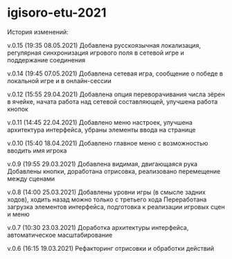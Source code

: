 # igisoro-etu-2021

История изменений:

v.0.15 (19:35 08.05.2021)
Добавлена русскоязычная локализация, регулярная синхронизация игрового поля в сетевой игре и поддержание соединения

v.0.14 (19:45 07.05.2021)
Добавлена сетевая игра, сообщение о победе в локальной игре и в онлайн-сессии

v.0.12 (15:55 29.04.2021)
Добавлена опция переворачивания числа зёрен в ячейке, начата работа над сетевой составляющей, улучшена работа кнопок

v.0.11 (14:45 22.04.2021)
Добавлено меню настроек, улучшена архитектура интерфейса, убраны элементы ввода на странице

v.0.10 (15:40 18.04.2021)
Добавлено главное меню с возможностью вводить имя игрока

v.0.9 (19:55 29.03.2021)
Добавлена видимая, двигающаяся рука
Добавлены кнопки, доработана отрисовка, реализовано перемещение между сценами

v.0.8 (14:00 25.03.2021)
Добавлены уровни игры (в смысле задних ходов), ходить назад можно только с третьего хода
Переработана загрузка элементов интерфейса, подготовка к реализации игровых сцен и меню

v.0.7 (10:30 23.03.2021)
Доработка архитектуры интерфейса, автоматическое масштабирование

v.0.6 (16:15 19.03.2021)
Рефакторинг отрисовки и обработки действий
